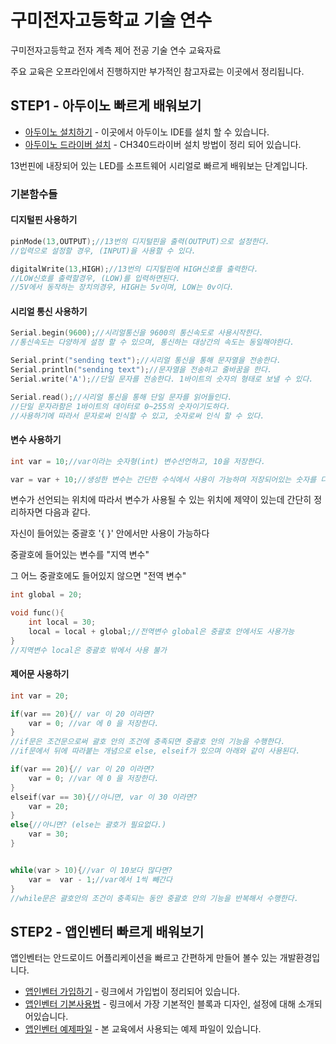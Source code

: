 # 구미전자고등학교 기술 연수 
구미전자고등학교 전자 계측 제어 전공 기술 연수 교육자료

주요 교육은 오프라인에서 진행하지만 부가적인 참고자료는 이곳에서 정리됩니다.


## STEP1 - 아두이노 빠르게 배워보기

* [아두이노 설치하기](https://www.arduino.cc/en/Main/Software) - 이곳에서 아두이노 IDE를 설치 할 수 있습니다.
* [아두이노 드라이버 설치](http://blog.naver.com/roboholic84/220590969729) - CH340드라이버 설치 방법이 정리 되어 있습니다.

13번핀에 내장되어 있는 LED를 소프트웨어 시리얼로 빠르게 배워보는 단계입니다.

### 기본함수들 

#### 디지털핀 사용하기
```c++
pinMode(13,OUTPUT);//13번의 디지털핀을 출력(OUTPUT)으로 설정한다.
//입력으로 설정할 경우, (INPUT)을 사용할 수 있다.

digitalWrite(13,HIGH);//13번의 디지털핀에 HIGH신호를 출력한다.
//LOW신호를 출력할경우, (LOW)를 입력하면된다. 
//5V에서 동작하는 장치의경우, HIGH는 5v이며, LOW는 0v이다.
```

#### 시리얼 통신 사용하기
```c++
Serial.begin(9600);//시리얼통신을 9600의 통신속도로 사용시작한다.
//통신속도는 다양하게 설정 할 수 있으며, 통신하는 대상간의 속도는 동일해야한다.

Serial.print("sending text");//시리얼 통신을 통해 문자열을 전송한다.
Serial.println("sending text");//문자열을 전송하고 줄바꿈을 한다.
Serial.write('A');//단일 문자를 전송한다. 1바이트의 숫자의 형태로 보낼 수 있다.

Serial.read();//시리얼 통신을 통해 단일 문자를 읽어들인다.
//단일 문자라함은 1바이트의 데이터로 0~255의 숫자이기도하다.
//사용하기에 따라서 문자로써 인식할 수 있고, 숫자로써 인식 할 수 있다.
```

#### 변수 사용하기
```c++
int var = 10;//var이라는 숫자형(int) 변수선언하고, 10을 저장한다.

var = var + 10;//생성한 변수는 간단한 수식에서 사용이 가능하며 저장되어있는 숫자를 다시 변경할 수 있다.
```
변수가 선언되는 위치에 따라서 변수가 사용될 수 있는 위치에 제약이 있는데 간단히 정리하자면 다음과 같다.

자신이 들어있는 중괄호 '{ }' 안에서만 사용이 가능하다

중괄호에 들어있는 변수를 "지역 변수"

그 어느 중괄호에도 들어있지 않으면 "전역 변수"
```c++
int global = 20;

void func(){
	int local = 30;
	local = local + global;//전역변수 global은 중괄호 안에서도 사용가능 
}
//지역변수 local은 중괄호 밖에서 사용 불가
```

#### 제어문 사용하기
```c++
int var = 20;

if(var == 20){// var 이 20 이라면? 
	var = 0; //var 에 0 을 저장한다.
}
//if문은 조건문으로써 괄호 안의 조건에 충족되면 중괄호 안의 기능을 수행한다.
//if문에서 뒤에 따라붙는 개념으로 else, elseif가 있으며 아래와 같이 사용된다.

if(var == 20){// var 이 20 이라면? 
	var = 0; //var 에 0 을 저장한다.
}
elseif(var == 30){//아니면, var 이 30 이라면?
	var = 20;
}
else{//아니면? (else는 괄호가 필요없다.)
	var = 30;
}


while(var > 10){//var 이 10보다 많다면?
	var =  var - 1;//var에서 1씩 빼간다
}
//while문은 괄호안의 조건이 충족되는 동안 중괄호 안의 기능을 반복해서 수행한다.
```

## STEP2 - 앱인벤터 빠르게 배워보기

앱인벤터는 안드로이드 어플리케이션을 빠르고 간편하게 만들어 볼수 있는 개발환경입니다.

* [앱인벤터 가입하기](http://blog.naver.com/roboholic84/220303159639) - 링크에서 가입법이 정리되어 있습니다.
* [앱인벤터 기본사용법](http://blog.naver.com/roboholic84/220303311283) - 링크에서 가장 기본적인 블록과 디자인, 설정에 대해 소개되어있습니다.
* [앱인벤터 예제파일](https://drive.google.com/drive/folders/0BwIpt2c6_KcfdVNWY2VORHc0R3M?usp=sharing) - 본 교육에서 사용되는 예제 파일이 있습니다.






